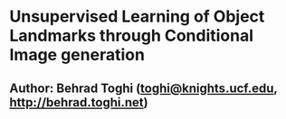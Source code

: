 # Unsupervised Learning of Object Landmarks through Conditional Image generation
## Author: Behrad Toghi (toghi@knights.ucf.edu, http://behrad.toghi.net)
